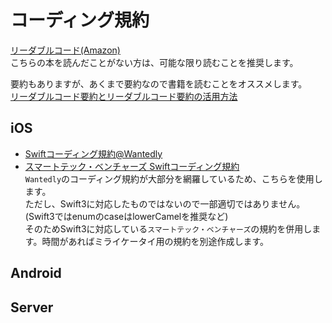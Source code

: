 # コーディング規約

[リーダブルコード(Amazon)](https://www.amazon.co.jp/%E3%83%AA%E3%83%BC%E3%83%80%E3%83%96%E3%83%AB%E3%82%B3%E3%83%BC%E3%83%89-%E2%80%95%E3%82%88%E3%82%8A%E8%89%AF%E3%81%84%E3%82%B3%E3%83%BC%E3%83%89%E3%82%92%E6%9B%B8%E3%81%8F%E3%81%9F%E3%82%81%E3%81%AE%E3%82%B7%E3%83%B3%E3%83%97%E3%83%AB%E3%81%A7%E5%AE%9F%E8%B7%B5%E7%9A%84%E3%81%AA%E3%83%86%E3%82%AF%E3%83%8B%E3%83%83%E3%82%AF-Theory-practice-Boswell/dp/4873115655)  
こちらの本を読んだことがない方は、可能な限り読むことを推奨します。

要約もありますが、あくまで要約なので書籍を読むことをオススメします。  
[リーダブルコード要約とリーダブルコード要約の活用方法](http://qiita.com/AKB428/items/20e81ccc8d9998b5535d)

## iOS
- [Swiftコーディング規約@Wantedly](http://qiita.com/susieyy/items/f71435cc962e70d81b37)  
- [スマートテック・ベンチャーズ Swiftコーディング規約](https://github.com/SmartTechVentures/swift-style-guide)  
`Wantedly`のコーディング規約が大部分を網羅しているため、こちらを使用します。  
ただし、Swift3に対応したものではないので一部適切ではありません。(Swift3ではenumのcaseはlowerCamelを推奨など)  
そのためSwift3に対応している`スマートテック・ベンチャーズ`の規約を併用します。時間があればミライケータイ用の規約を別途作成します。

## Android

## Server
